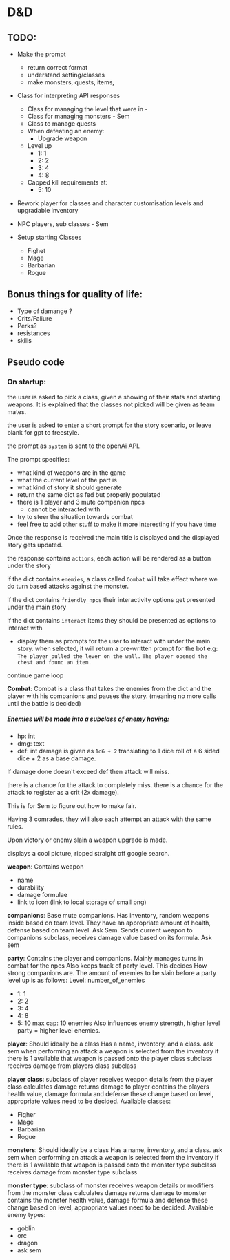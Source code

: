 # D&D

## TODO:
 - Make the prompt
   - return correct format
   - understand setting/classes
   - make monsters, quests, items,

    
 - Class for interpreting API responses 
     - Class for managing the level that were in -
     - Class for managing monsters - Sem
     - Class to manage quests
     - When defeating an enemy:
        - Upgrade weapon
     - Level up
        - 1: 1
        - 2: 2
        - 3: 4
        - 4: 8
     - Capped kill requirements at:
        - 5: 10

- Rework player for classes and character customisation levels and upgradable inventory
  
- NPC players, sub classes - Sem
- Setup starting Classes
    - Fighet
    - Mage
    - Barbarian
    - Rogue

## Bonus things for quality of life:
- Type of damange ?
- Crits/Faliure
- Perks?
 - resistances
 - skills


## Pseudo code
### On startup:
the user is asked to pick a class, given a showing of their stats and starting weapons. It is explained that the classes not picked will be given as team mates.

the user is asked to enter a short prompt for the story scenario, or leave blank for gpt to freestyle.

the prompt as `system` is sent to the openAi API.

The prompt specifies:
   - what kind of weapons are in the game
   - what the current level of the part is
   - what kind of story it should generate
   - return the same dict as fed but properly populated
   - there is 1 player and 3 mute companion npcs
      - cannot be interacted with
   - try to steer the situation towards combat
   - feel free to add other stuff to make it more interesting if you have time
      
Once the response is received the main title is displayed
and the displayed story gets updated.

the response contains `actions`, each action will be rendered as a button under the story

if the dict contains `enemies`, a class called `Combat` will take effect where we do turn based attacks against the monster.
<!-- 
   maybe remove friendly npcs? we want to focus more on the combat and exploration aka. `the fun bits` 
-->
if the dict contains `friendly_npcs` their interactivity options get presented under the main story

if the dict contains `interact` items they should be presented as options to interact with
- display them as prompts for the user to interact with under the main story.
when selected, it will return a pre-written prompt for the bot
   e.g:
      `The player pulled the lever on the wall.`
      `The player opened the chest and found an item.`

continue game loop
   
__Combat__:
Combat is a class that takes the enemies from the dict and the player
with his companions and pauses the story. (meaning no more calls until the battle is decided)

##### Enemies will be made into a subclass of enemy having:
   - hp: int
   - dmg: text
   - def: int
damage is given as `1d6 + 2` translating to 1 dice roll of a 6 sided dice + 2 as a base damage. 

If damage done doesn't exceed def then attack will miss.

there is a chance for the attack to completely miss.
there is a chance for the attack to register as a crit (2x damage).

This is for Sem to figure out how to make fair.

Having 3 comrades, they will also each attempt an attack with the same rules.

Upon victory or enemy slain a weapon upgrade is made.

displays a cool picture, ripped straight off google search.

__weapon__:
Contains weapon 
   - name 
   - durability
   - damage formulae 
   - link to icon (link to local storage of small png)

__companions__:
Base mute companions.
Has inventory, random weapons inside based on team level.
They have an appropriate amount of health, defense based on team level. Ask Sem.
Sends current weapon to companions subclass, receives damage value based on its formula. Ask sem

__party__:
Contains the player and companions.
Mainly manages turns in combat for the npcs
Also keeps track of party level. 
This decides How strong companions are.
The amount of enemies to be slain before a party level up is as follows:
Level: number_of_enemies
   - 1: 1
   - 2: 2
   - 3: 4
   - 4: 8
   - 5: 10
max cap: 10 enemies
Also influences enemy strength, higher level party = higher level enemies.

__player__:
Should ideally be a class
Has a name, inventory, and a class. ask sem
when performing an attack a weapon is selected from the inventory if there is 1 available
that weapon is passed onto the player class subclass
receives damage from players class subclass

__player class__:
subclass of player
receives weapon details from the player class
calculates damage
returns damage to player
contains the players health value, damage formula and defense
these change based on level, appropriate values need to be decided.
Available classes: 
   - Figher
   - Mage
   - Barbarian
   - Rogue

__monsters__:
Should ideally be a class
Has a name, inventory, and a class. ask sem
when performing an attack a weapon is selected from the inventory if there is 1 available
that weapon is passed onto the monster type subclass
receives damage from monster type subclass

__monster type__:
subclass of monster
receives weapon details or modifiers from the monster class
calculates damage
returns damage to monster
contains the monster health value, damage formula and defense
these change based on level, appropriate values need to be decided.
Available enemy types: 
   - goblin
   - orc
   - dragon
   - ask sem



